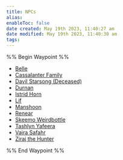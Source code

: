 ```yaml
---
title: NPCs
alias: 
enableToc: false
date created: May 19th 2023, 11:40:27 am
date modified: May 19th 2023, 11:40:30 am
tags: 
---
```

%% Begin Waypoint %%
- [Belle](NPCs/Belle.md)
- [Cassalanter Family](NPCs/Cassalanter%20Family.md)
- [Davil Starsong (Deceased)](./Davil%20Starsong%20(Deceased).md)
- [Durnan](NPCs/Durnan.md)
- [Istrid Horn](NPCs/Istrid%20Horn.md)
- [Lif](NPCs/Lif.md)
- [Manshoon](NPCs/Manshoon.md)
- [Renear](NPCs/Renear.md)
- [Skeemo Weirdbottle](NPCs/Skeemo%20Weirdbottle.md)
- [Tashlyn Yafeera](NPCs/Tashlyn%20Yafeera.md)
- [Vajra Safahr](NPCs/Vajra%20Safahr.md)
- [Ziraj the Hunter](NPCs/Ziraj%20the%20Hunter.md)

%% End Waypoint %%
